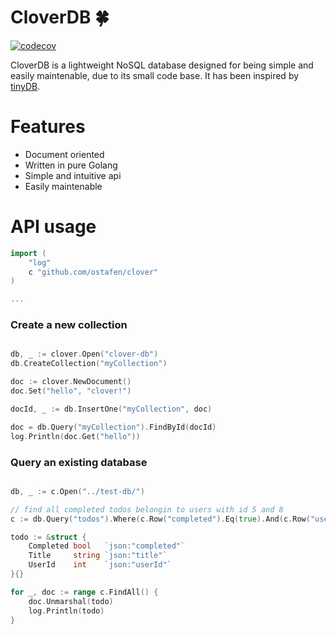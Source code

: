 # CloverDB :four_leaf_clover:

[![codecov](https://codecov.io/gh/ostafen/cloverDB/branch/main/graph/badge.svg?token=R06H8FR47O)](https://codecov.io/gh/ostafen/cloverDB)

CloverDB is a lightweight NoSQL database designed for being simple and easily maintenable, due to its small code base. It has been inspired by [tinyDB](https://github.com/msiemens/tinydb).

# Features

- Document oriented
- Written in pure Golang
- Simple and intuitive api
- Easily maintenable

# API usage

```go
import (
	"log"
	c "github.com/ostafen/clover"
)

...

```

### Create a new collection

```go

db, _ := clover.Open("clover-db")
db.CreateCollection("myCollection")

doc := clover.NewDocument()
doc.Set("hello", "clover!")

docId, _ := db.InsertOne("myCollection", doc)

doc = db.Query("myCollection").FindById(docId)
log.Println(doc.Get("hello"))

```

### Query an existing database

```go

db, _ := c.Open("../test-db/")

// find all completed todos belongin to users with id 5 and 8
c := db.Query("todos").Where(c.Row("completed").Eq(true).And(c.Row("userId").In(5, 8)))

todo := &struct {
    Completed bool   `json:"completed"`
    Title     string `json:"title"`
    UserId    int    `json:"userId"`
}{}

for _, doc := range c.FindAll() {
    doc.Unmarshal(todo)
    log.Println(todo)
}
```
